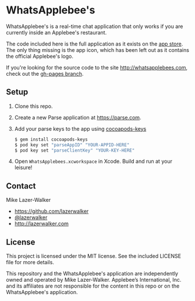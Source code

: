 # WhatsApplebee's

WhatsApplebee's is a real-time chat application that only works if you are currently inside an Applebee's restaurant.

The code included here is the full application as it exists on the [app store](https://itunes.apple.com/us/app/whatsapplebees/id867011102). The only thing missing is the app icon, which has been left out as it contains the official Applebee's logo.

If you're looking for the source code to the site http://whatsapplebees.com, check out the [gh-pages branch](https://github.com/lazerwalker/whatsapplebees/tree/gh-pages).


## Setup

1. Clone this repo.

2. Create a new Parse application at https://parse.com.

3. Add your parse keys to the app using [cocoapods-keys](https://github.com/orta/cocoapods-keys)

    ```sh
    $ gem install cocoapods-keys
    $ pod key set "parseAppID" "YOUR-APPID-HERE"
    $ pod key set "parseClientKey" "YOUR-KEY-HERE"
    ```

4. Open `WhatsApplebees.xcworkspace` in Xcode. Build and run at your leisure!


## Contact

Mike Lazer-Walker

- https://github.com/lazerwalker
- [@lazerwalker](http://twitter.com/lazerwalker)
- http://lazerwalker.com


## License

This project is licensed under the MIT license. See the included LICENSE file for more details.

This repository and the WhatsApplebee's application are independently owned and operated by Mike Lazer-Walker. Applebee’s International, Inc. and its affiliates are not responsible for the content in this repo or on the WhatsApplebee's application.
